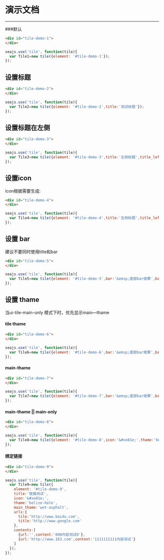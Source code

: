 # 演示文档

---

###默认

````html
<div id="tile-demo-1">	 
</div>
````

````javascript
seajs.use('tile', function(tile){
  var Tile1=new tile({element: '#tile-demo-1'});
});
````
## 设置标题

````html
<div id="tile-demo-2">	 
</div>
````

````javascript
seajs.use('tile', function(tile){
  var Tile2=new tile({element: '#tile-demo-2',title:'测试标题'});
});
````
## 设置标题在左侧

````html
<div id="tile-demo-3">	 
</div>
````

````javascript
seajs.use('tile', function(tile){
  var Tile3=new tile({element: '#tile-demo-3',title:'左侧标题',title_left:true});
});
````

## 设置icon

  icon根据需要生成:

````html
<div id="tile-demo-4">	 
</div>
````

````javascript
seajs.use('tile', function(tile){
  var Tile4=new tile({element: '#tile-demo-4',title:'左侧标题',title_left:true,icon:'&#xe806;'});
});
````
## 设置 bar

建议不要同时使用title和bar

````html
<div id="tile-demo-5">	 
</div>
````

````javascript
seajs.use('tile', function(tile){
  var Tile5=new tile({element: '#tile-demo-5',bar:'&emsp;底部bar效果',bar_tip:'1200',icon:'&#xe81e;'});
});
````

## 设置 thame

当ui-tile-main-only 模式下时，优先显示main—thame

#### tile thame

````html
<div id="tile-demo-6">	 
</div>
````

````javascript
seajs.use('tile', function(tile){
  var Tile6=new tile({element: '#tile-demo-6',bar:'&emsp;底部bar效果',bar_tip:'1200',icon:'&#xe81e;',thame:'belize-hole'});
});
````
#### main-thame

````html
<div id="tile-demo-7">	 
</div>
````

````javascript
seajs.use('tile', function(tile){
  var Tile7=new tile({element: '#tile-demo-7',bar:'&emsp;底部bar效果',bar_tip:'1200',icon:'&#xe81e;',thame:'belize-hole',main_thame:'wet-asphalt'});
});
````
#### main-thame || main-only

````html
<div id="tile-demo-8">	 
</div>
````

````javascript
seajs.use('tile', function(tile){
  var Tile8=new tile({element: '#tile-demo-8',icon:'&#xe81e;',thame:'belize-hole',main_thame:'wet-asphalt'});
});
````

#### 绑定链接

````html
<div id="tile-demo-9">	 
</div>
````

````javascript
seajs.use('tile', function(tile){
  var Tile9=new tile({
    element: '#tile-demo-9',
    title:'链接测试',
    icon:'&#xe81e;',
    thame:'belize-hole',
    main_thame:'wet-asphalt',
    urls:{ 
      tile:'http://www.baidu.com',
      title:'http://www.google.com'
    },
    contents:[
      {url:'',content:'000内容测试0'},
      {url:'http://www.163.com',content:'1111111111内容测试'}
    ]
  });
});
````
